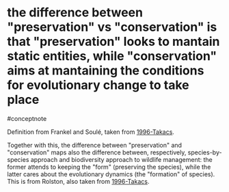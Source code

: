 # the difference between "preservation" vs "conservation" is that "preservation" looks to mantain static entities, while "conservation" aims at mantaining the conditions for evolutionary change to take place
#conceptnote

Definition from Frankel and Soulé, taken from [1996-Takacs](1996-Takacs.md).

Together with this, the difference between "preservation" and "conservation" maps also the difference between, respectively, species-by-species approach and biodiversity approach to wildlife management: the former attends to keeping the "form" (preserving the species), while the latter cares about the evolutionary dynamics (the "formation" of species). This is from Rolston, also taken from [1996-Takacs](1996-Takacs.md).


